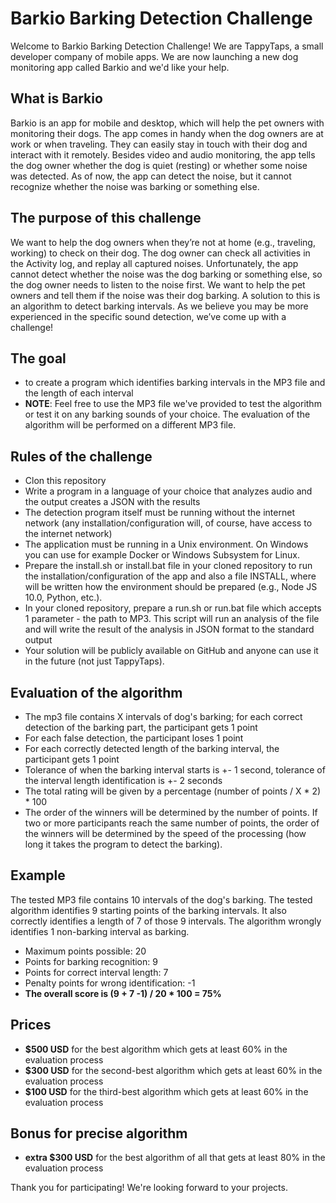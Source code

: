 # Barkio Barking Detection Challenge
Welcome to Barkio Barking Detection Challenge! We are TappyTaps, a small developer company of mobile apps. We are now launching a new dog monitoring app called Barkio and we'd like your help.

## What is Barkio
Barkio is an app for mobile and desktop, which will help the pet owners with monitoring their dogs. The app comes in handy when the dog owners are at work or when traveling. They can easily stay in touch with their dog and interact with it remotely. Besides video and audio monitoring, the app tells the dog owner whether the dog is quiet (resting) or whether some noise was detected. As of now, the app can detect the noise, but it cannot recognize whether the noise was barking or something else.
  
## The purpose of this challenge
We want to help the dog owners when they’re not at home (e.g., traveling, working) to check on their dog. The dog owner can check all activities in the Activity log, and replay all captured noises. Unfortunately, the app cannot detect whether the noise was the dog barking or something else, so the dog owner needs to listen to the noise first. We want to help the pet owners and tell them if the noise was their dog barking. A solution to this is an algorithm to detect barking intervals. As we believe you may be more experienced in the specific sound detection, we’ve come up with a challenge! 

## The goal
* to create a program which identifies barking intervals in the MP3 file and the length of each interval
* **NOTE**: Feel free to use the MP3 file we've provided to test the algorithm or test it on any barking sounds of your choice. The evaluation of the algorithm will be performed on a different MP3 file.

## Rules of the challenge
* Clon this repository
* Write a program in a language of your choice that analyzes audio and the output creates a JSON with the results
* The detection program itself must be running without the internet network (any installation/configuration will, of course, have access to the internet network)
* The application must be running in a Unix environment. On Windows you can use for example Docker or Windows Subsystem for Linux.
* Prepare the install.sh or install.bat file in your cloned repository to run the installation/configuration of the app and also a file INSTALL, where will be written how the environment should be prepared (e.g., Node JS 10.0, Python, etc.).
* In your cloned repository, prepare a run.sh or run.bat file which accepts 1 parameter - the path to MP3. This script will run an analysis of the file and will write the result of the analysis in JSON format to the standard output 
* Your solution will be publicly available on GitHub and anyone can use it in the future (not just TappyTaps).

## Evaluation of the algorithm
* The mp3 file contains X intervals of dog's barking; for each correct detection of the barking part, the participant gets 1 point  
* For each false detection, the participant loses 1 point 
* For each correctly detected length of the barking interval, the participant gets 1 point 
* Tolerance of when the barking interval starts is +- 1 second, tolerance of the interval length identification is +- 2 seconds 
* The total rating will be given by a percentage (number of points / X * 2) * 100 
* The order of the winners will be determined by the number of points. If two or more participants reach the same number of points, the order of the winners will be determined by the speed of the processing (how long it takes the program to detect the barking).

## Example
The tested MP3 file contains 10 intervals of the dog's barking. The tested algorithm identifies 9 starting points of the barking intervals. It also correctly identifies a length of 7 of those 9 intervals. The algorithm wrongly identifies 1 non-barking interval as barking.
* Maximum points possible: 20
* Points for barking recognition: 9
* Points for correct interval length: 7
* Penalty points for wrong identification: -1
* **The overall score is (9 + 7 -1) / 20 * 100 = 75%**

## Prices
* **$500 USD** for the best algorithm which gets at least 60% in the evaluation process
* **$300 USD** for the second-best algorithm which gets at least 60% in the evaluation process
* **$100 USD** for the third-best algorithm which gets at least 60% in the evaluation process

## Bonus for precise algorithm
* **extra $300 USD** for the best algorithm of all that gets at least 80% in the evaluation process

Thank you for participating! We're looking forward to your projects. 
